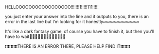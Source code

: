 HELLOOOOOOOOOOOOOOOOO!!!!!!!1!!!!!111!!!!!

you just enter your answer into the line and it outputs to you, there is an error in the last line but I’m looking for it honestly💤💤💤💤💤💤💤💤💤

It's like a dark fantasy game, of course you have to finish it, but then you'll have to wait🙏🙏🙏🙏🙏🙏🙏🙏🙏🙏🙏🙏🙏

❗❗❗❗❗❗❗❗❗THERE IS AN ERROR THERE, PLEASE HELP FIND IT❗❗❗❗❗❗❗


